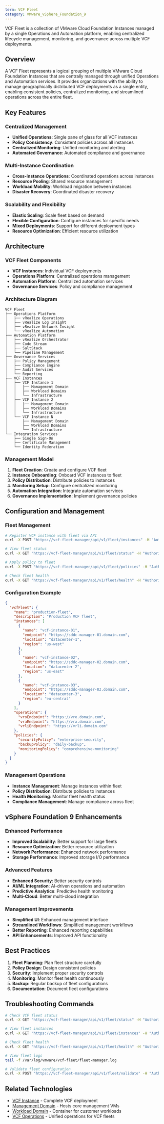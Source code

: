 ```yaml
---
term: VCF Fleet
category: VMware_vSphere_Foundation_9
---
```


VCF Fleet is a collection of VMware Cloud Foundation Instances managed by a single Operations and Automation platform, enabling centralized lifecycle management, monitoring, and governance across multiple VCF deployments.

## Overview

A VCF Fleet represents a logical grouping of multiple VMware Cloud Foundation Instances that are centrally managed through unified Operations and Automation services. It provides organizations with the ability to manage geographically distributed VCF deployments as a single entity, enabling consistent policies, centralized monitoring, and streamlined operations across the entire fleet.

## Key Features

### Centralized Management
- **Unified Operations**: Single pane of glass for all VCF instances
- **Policy Consistency**: Consistent policies across all instances
- **Centralized Monitoring**: Unified monitoring and alerting
- **Automated Governance**: Automated compliance and governance

### Multi-Instance Coordination
- **Cross-Instance Operations**: Coordinated operations across instances
- **Resource Pooling**: Shared resource management
- **Workload Mobility**: Workload migration between instances
- **Disaster Recovery**: Coordinated disaster recovery

### Scalability and Flexibility
- **Elastic Scaling**: Scale fleet based on demand
- **Flexible Configuration**: Configure instances for specific needs
- **Mixed Deployments**: Support for different deployment types
- **Resource Optimization**: Efficient resource utilization

## Architecture

### VCF Fleet Components
- **VCF Instances**: Individual VCF deployments
- **Operations Platform**: Centralized operations management
- **Automation Platform**: Centralized automation services
- **Governance Services**: Policy and compliance management

### Architecture Diagram
```
VCF Fleet
├── Operations Platform
│   ├── vRealize Operations
│   ├── vRealize Log Insight
│   ├── vRealize Network Insight
│   └── vRealize Automation
├── Automation Platform
│   ├── vRealize Orchestrator
│   ├── Code Stream
│   ├── SaltStack
│   └── Pipeline Management
├── Governance Services
│   ├── Policy Management
│   ├── Compliance Engine
│   ├── Audit Services
│   └── Reporting
├── VCF Instances
│   ├── VCF Instance 1
│   │   ├── Management Domain
│   │   ├── Workload Domains
│   │   └── Infrastructure
│   ├── VCF Instance 2
│   │   ├── Management Domain
│   │   ├── Workload Domains
│   │   └── Infrastructure
│   └── VCF Instance N
│       ├── Management Domain
│       ├── Workload Domains
│       └── Infrastructure
└── Integration Services
    ├── Single Sign-On
    ├── Certificate Management
    └── Identity Federation
```

### Management Model
1. **Fleet Creation**: Create and configure VCF fleet
2. **Instance Onboarding**: Onboard VCF instances to fleet
3. **Policy Distribution**: Distribute policies to instances
4. **Monitoring Setup**: Configure centralized monitoring
5. **Automation Integration**: Integrate automation services
6. **Governance Implementation**: Implement governance policies

## Configuration and Management

### Fleet Management
```bash
# Register VCF instance with fleet via API
curl -X POST "https://vcf-fleet-manager/api/v1/fleet/instances" -H "Authorization: Bearer <token>" -d @instance-registration.json

# View fleet status
curl -X GET "https://vcf-fleet-manager/api/v1/fleet/status" -H "Authorization: Bearer <token>"

# Apply policy to fleet
curl -X POST "https://vcf-fleet-manager/api/v1/fleet/policies" -H "Authorization: Bearer <token>" -d @fleet-policy.json

# Check fleet health
curl -X GET "https://vcf-fleet-manager/api/v1/fleet/health" -H "Authorization: Bearer <token>"
```

### Configuration Example
```json
{
  "vcfFleet": {
    "name": "production-fleet",
    "description": "Production VCF fleet",
    "instances": [
      {
        "name": "vcf-instance-01",
        "endpoint": "https://sddc-manager-01.domain.com",
        "location": "datacenter-1",
        "region": "us-west"
      },
      {
        "name": "vcf-instance-02",
        "endpoint": "https://sddc-manager-02.domain.com",
        "location": "datacenter-2",
        "region": "us-east"
      },
      {
        "name": "vcf-instance-03",
        "endpoint": "https://sddc-manager-03.domain.com",
        "location": "datacenter-3",
        "region": "eu-central"
      }
    ],
    "operations": {
      "vroEndpoint": "https://vro.domain.com",
      "vraEndpoint": "https://vra.domain.com",
      "vrliEndpoint": "https://vrli.domain.com"
    },
    "policies": {
      "securityPolicy": "enterprise-security",
      "backupPolicy": "daily-backup",
      "monitoringPolicy": "comprehensive-monitoring"
    }
  }
}
```

### Management Operations
- **Instance Management**: Manage instances within fleet
- **Policy Distribution**: Distribute policies to instances
- **Health Monitoring**: Monitor fleet health status
- **Compliance Management**: Manage compliance across fleet

## vSphere Foundation 9 Enhancements

### Enhanced Performance
- **Improved Scalability**: Better support for large fleets
- **Resource Optimization**: Better resource utilization
- **Network Performance**: Enhanced network performance
- **Storage Performance**: Improved storage I/O performance

### Advanced Features
- **Enhanced Security**: Better security controls
- **AI/ML Integration**: AI-driven operations and automation
- **Predictive Analytics**: Predictive health monitoring
- **Multi-Cloud**: Better multi-cloud integration

### Management Improvements
- **Simplified UI**: Enhanced management interface
- **Streamlined Workflows**: Simplified management workflows
- **Better Reporting**: Enhanced reporting capabilities
- **API Enhancements**: Improved API functionality

## Best Practices

1. **Fleet Planning**: Plan fleet structure carefully
2. **Policy Design**: Design consistent policies
3. **Security**: Implement proper security controls
4. **Monitoring**: Monitor fleet health continuously
5. **Backup**: Regular backup of fleet configurations
6. **Documentation**: Document fleet configurations

## Troubleshooting Commands

```bash
# Check VCF fleet status
curl -X GET "https://vcf-fleet-manager/api/v1/fleet/status" -H "Authorization: Bearer <token>"

# View fleet instances
curl -X GET "https://vcf-fleet-manager/api/v1/fleet/instances" -H "Authorization: Bearer <token>"

# Check fleet health
curl -X GET "https://vcf-fleet-manager/api/v1/fleet/health" -H "Authorization: Bearer <token>"

# View fleet logs
tail -f /var/log/vmware/vcf-fleet/fleet-manager.log

# Validate fleet configuration
curl -X POST "https://vcf-fleet-manager/api/v1/fleet/validate" -H "Authorization: Bearer <token>"
```

## Related Technologies

- [VCF Instance](/glossary/term/vcf-instance) - Complete VCF deployment
- [Management Domain](/glossary/term/management-domain) - Hosts core management VMs
- [Workload Domain](/glossary/term/workload-domain) - Container for customer workloads
- [VCF Operations](/glossary/term/vcf-operations) - Unified operations for VCF fleets